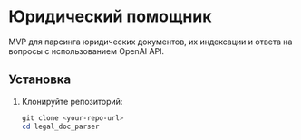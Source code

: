 # Юридический помощник

MVP для парсинга юридических документов, их индексации и ответа на вопросы с использованием OpenAI API.

## Установка
1. Клонируйте репозиторий:
   ```powershell
   git clone <your-repo-url>
   cd legal_doc_parser
